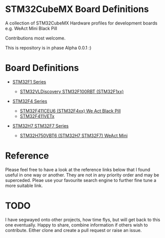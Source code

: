 # STM32CubeMX Board Definitions
A collection of STM32CubeMX Hardware profiles for development boards e.g. WeAct Mini Black Pill

Contributions most welcome. 

This is repository is in phase Alpha 0.0.1 :)

# Board Definitions
* [STM32F1 Series](STM32F1/README.md)
    * [STM32VLDiscovery STM32F100RBT (STM32F1xx)](STM32F1/VLDiscovery_LCD/README.md)

* [STM32F4 Series](STM32F4/README.md)
    * [STM32F411CEU6 (STM32F4xx) We Act Black Pill](STM32F4/STM32F411CEU6%20WeAct%20Mini%20V31/README.md)
    * [STM32F411VETx](STM32F4/STM32F411VET/README.md)

* [STM32H7 STM32F7 Series](STM32H7/README.md)
    * [STM32H750VBT6 (STM32H7 STM32F7) WeAct Mini](STM32H7/STM32H750VBT6%20WeAct%20Mini/README.md)

# Reference
Please feel free to have a look at the reference links below that I found useful in one way or another. They are not in any priority order and may be superceded. Pleae use your favourite search engine to further fine tune a more suitable link.

# TODO
I have segwayed onto other projects, how time flys, but will get back to this one eventually. Happy to share, combine information if others wish to contribute. Either clone and create a pull request or raise an issue.



